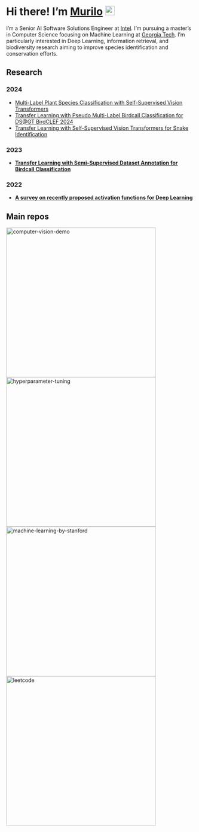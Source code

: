# Hi there! I’m [Murilo](https://www.linkedin.com/in/murilo-gustineli/) <img src="https://media.giphy.com/media/hvRJCLFzcasrR4ia7z/giphy.gif" width="25">
I’m a Senior AI Software Solutions Engineer at [Intel](https://www.intel.com/). I’m pursuing a master’s in Computer Science focusing on Machine Learning at [Georgia Tech](https://www.gatech.edu/). I’m particularly interested in Deep Learning, information retrieval, and biodiversity research aiming to improve species identification and conservation efforts.

## Research
### 2024
- [Multi-Label Plant Species Classification with Self-Supervised Vision Transformers](https://arxiv.org/abs/2407.06298)
- [Transfer Learning with Pseudo Multi-Label Birdcall Classification for DS@GT BirdCLEF 2024](https://arxiv.org/abs/2407.06291)
- [Transfer Learning with Self-Supervised Vision Transformers for Snake Identification](https://arxiv.org/abs/2407.06178)

### 2023
- [**Transfer Learning with Semi-Supervised Dataset Annotation for Birdcall Classification**](https://arxiv.org/abs/2306.16760)

### 2022
- [**A survey on recently proposed activation functions for Deep Learning**](https://arxiv.org/abs/2204.02921)


## Main repos
<!-- add comment here -->
<p align="left">
  <a href="https://github.com/murilogustineli/computer-vision-demo"><img width="400" src="https://github-readme-stats.vercel.app/api/pin/?username=murilogustineli&repo=computer-vision-demo&theme=radical&hide_border=true&show_icons=false" alt="computer-vision-demo"></a>
  <a href="https://github.com/murilogustineli/hyper-tuning"><img width="400" src="https://github-readme-stats.vercel.app/api/pin/?username=murilogustineli&repo=hyper-tuning&theme=radical&hide_border=true&show_icons=false" alt="hyperparameter-tuning"></a>
  <a href="https://github.com/murilogustineli/machine-learning-by-stanford"><img width="400" src="https://github-readme-stats.vercel.app/api/pin/?username=murilogustineli&repo=machine-learning-by-stanford&theme=radical&hide_border=true&show_icons=false" alt="machine-learning-by-stanford"></a>
  <a href="https://github.com/murilogustineli/leetcode"><img width="400" src="https://github-readme-stats.vercel.app/api/pin/?username=murilogustineli&repo=leetcode&theme=radical&hide_border=true&show_icons=false" alt="leetcode"></a>
  <!--   <a href="https://github.com/murilogustineli/dsa-specialization-ucsd"><img width="400" src="https://github-readme-stats.vercel.app/api/pin/?username=murilogustineli&repo=dsa-specialization-ucsd&theme=radical&hide_border=true&show_icons=false" alt="dsa-specialization-ucsd"></a> -->

<!--
[![Murilo's GitHub stats](https://github-readme-stats.vercel.app/api?username=murilogustineli&theme=radical)](https://github.com/murilogustineli/github-readme-stats)
-->

<!---
murilogustineli/murilogustineli is a ✨ special ✨ repository because its `README.md` (this file) appears on your GitHub profile.
You can click the Preview link to take a look at your changes.
- 💞️ I’m looking for an opportunity to use my logical and technical skills to help businesses make better data-driven decisions and support them with all their data needs
- 📫 Connect with me on [LinkedIn](https://www.linkedin.com/in/murilo-gustineli/)
--->

 

